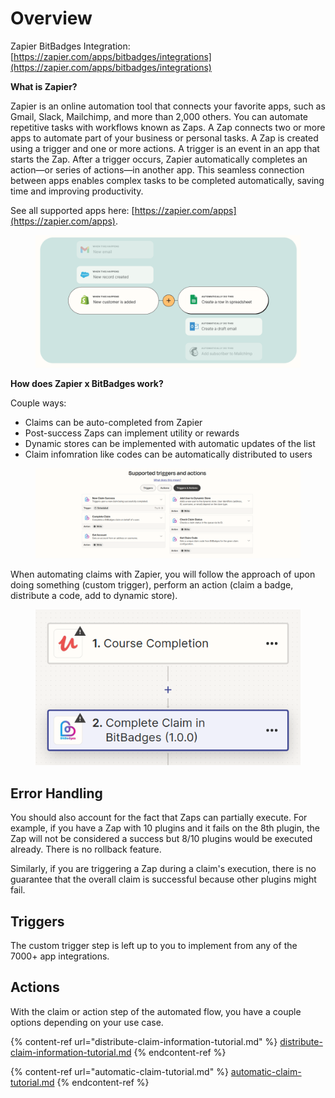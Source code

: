 # Overview

Zapier BitBadges Integration: [https://zapier.com/apps/bitbadges/integrations](https://zapier.com/apps/bitbadges/integrations)

**What is Zapier?**

Zapier is an online automation tool that connects your favorite apps, such as Gmail, Slack, Mailchimp, and more than 2,000 others. You can automate repetitive tasks with workflows known as Zaps. A Zap connects two or more apps to automate part of your business or personal tasks. A Zap is created using a trigger and one or more actions. A trigger is an event in an app that starts the Zap. After a trigger occurs, Zapier automatically completes an action—or series of actions—in another app. This seamless connection between apps enables complex tasks to be completed automatically, saving time and improving productivity.

See all supported apps here: [https://zapier.com/apps](https://zapier.com/apps).

<figure><img src="../../../../.gitbook/assets/image (72).png" alt=""><figcaption></figcaption></figure>

**How does Zapier x BitBadges work?**

Couple ways:

* Claims can be auto-completed from Zapier
* Post-success Zaps can implement utility or rewards
* Dynamic stores can be implemented with automatic updates of the list
* Claim infomration like codes can be automatically distributed to users

<figure><img src="../../../../.gitbook/assets/image (197).png" alt=""><figcaption></figcaption></figure>

When automating claims with Zapier, you will follow the approach of upon doing something (custom trigger), perform an action  (claim a badge, distribute a code, add to dynamic store).

<figure><img src="../../../../.gitbook/assets/image (89).png" alt=""><figcaption></figcaption></figure>

## **Error Handling**

You should also account for the fact that Zaps can partially execute. For example, if you have a Zap with 10 plugins and it fails on the 8th plugin, the Zap will not be considered a success but 8/10 plugins would be executed already. There is no rollback feature.

Similarly, if you are triggering a Zap during a claim's execution, there is no guarantee that the overall claim is successful because other plugins might fail.

## Triggers

The custom trigger step is left up to you to implement from any of the 7000+ app integrations.&#x20;

## **Actions**

With the claim or action step of the automated flow, you have a couple options depending on your use case.

{% content-ref url="distribute-claim-information-tutorial.md" %}
[distribute-claim-information-tutorial.md](distribute-claim-information-tutorial.md)
{% endcontent-ref %}

{% content-ref url="automatic-claim-tutorial.md" %}
[automatic-claim-tutorial.md](automatic-claim-tutorial.md)
{% endcontent-ref %}
